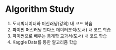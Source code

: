 # Algorithm Study
1. 도시빅데이터와 머신러닝(강의) 내 코드 학습
2. 파이썬 머신러닝 판다스 데이터분석(도서) 내 코드 학습
3. 파이썬으로 배우는 통계학 교과서(도서) 내 코드 학습
4. Kaggle Data를 통한 알고리즘 학습
